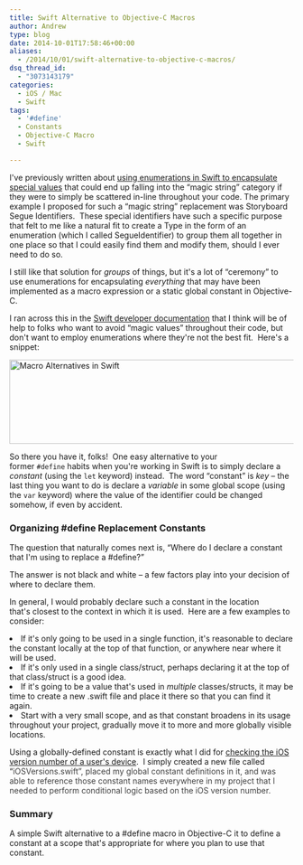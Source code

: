 ```yaml
---
title: Swift Alternative to Objective-C Macros
author: Andrew
type: blog
date: 2014-10-01T17:58:46+00:00
aliases:
  - /2014/10/01/swift-alternative-to-objective-c-macros/
dsq_thread_id:
  - "3073143179"
categories:
  - iOS / Mac
  - Swift
tags:
  - '#define'
  - Constants
  - Objective-C Macro
  - Swift

---
```

I've previously written about <a title="Replace Magic Strings with Enumerations in Swift" href="http://www.andrewcbancroft.com/2014/09/02/replace-magic-strings-with-enumerations-in-swift/" target="_blank">using enumerations in Swift to encapsulate special values</a> that could end up falling into the &#8220;magic string&#8221; category if they were to simply be scattered in-line throughout your code. The primary example I proposed for such a &#8220;magic string&#8221; replacement was Storyboard Segue Identifiers.  These special identifiers have such a specific purpose that felt to me like a natural fit to create a Type in the form of an enumeration (which I called SegueIdentifier) to group them all together in one place so that I could easily find them and modify them, should I ever need to do so.

I still like that solution for _groups_ of things, but it's a lot of &#8220;ceremony&#8221; to use enumerations for encapsulating _everything_ that may have been implemented as a macro expression or a static global constant in Objective-C.

I ran across this in the <a title="Apple Developer Documentation - Using Swift with Cocoa and Objective-C" href="https://developer.apple.com/library/ios/documentation/swift/conceptual/buildingcocoaapps/InteractingWithCAPIs.html#//apple_ref/doc/uid/TP40014216-CH8-XID_19" target="_blank">Swift developer documentation</a> that I think will be of help to folks who want to avoid &#8220;magic values&#8221; throughout their code, but don't want to employ enumerations where they're not the best fit.  Here's a snippet:

[<img class="alignnone size-full wp-image-5231" src="http://www.andrewcbancroft.com/wp-content/uploads/2014/09/Macro-Alternatives-in-Swift.png" alt="Macro Alternatives in Swift" width="705" height="149" srcset="https://www.andrewcbancroft.com/wp-content/uploads/2014/09/Macro-Alternatives-in-Swift.png 705w, https://www.andrewcbancroft.com/wp-content/uploads/2014/09/Macro-Alternatives-in-Swift-300x63.png 300w" sizes="(max-width: 705px) 100vw, 705px" />][1]

So there you have it, folks!  One easy alternative to your former `#define` habits when you're working in Swift is to simply declare a _constant_ (using the `let` keyword) instead.  The word &#8220;constant&#8221; is _key_ – the last thing you want to do is declare a _variable_ in some global scope (using the `var` keyword) where the value of the identifier could be changed somehow, if even by accident.

### Organizing #define Replacement Constants

The question that naturally comes next is, &#8220;Where do I declare a constant that I'm using to replace a #define?&#8221;

The answer is not black and white – a few factors play into your decision of where to declare them.

In general, I would probably declare such a constant in the location that's closest to the context in which it is used.  Here are a few examples to consider:

<li style="text-align: left;">
  If it's only going to be used in a single function, it's reasonable to declare the constant locally at the top of that function, or anywhere near where it will be used.
</li>
<li style="text-align: left;">
  If it's only used in a single class/struct, perhaps declaring it at the top of that class/struct is a good idea.
</li>
<li style="text-align: left;">
  If it's going to be a value that's used in <em>multiple</em> classes/structs, it may be time to create a new .swift file and place it there so that you can find it again.
</li>
<li style="text-align: left;">
  Start with a very small scope, and as that constant broadens in its usage throughout your project, gradually move it to more and more globally visible locations.
</li>

Using a globally-defined constant is exactly what I did for <a title="Swift iOS Version Checking" href="http://www.andrewcbancroft.com/2014/09/17/swift-ios-version-check/" target="_blank">checking the iOS version number of a user's device</a>.  I simply created a new file called &#8220;<span style="color: #404040;">iOSVersions.swift&#8221;, placed my global constant definitions in it, and was able to reference those constant names everywhere in my project that I needed to perform conditional logic based on the iOS version number.  </span>

### Summary

A simple Swift alternative to a <span class="lang:objc decode:true  crayon-inline ">#define</span> macro in Objective-C it to define a constant at a scope that's appropriate for where you plan to use that constant.

 [1]: http://www.andrewcbancroft.com/wp-content/uploads/2014/09/Macro-Alternatives-in-Swift.png